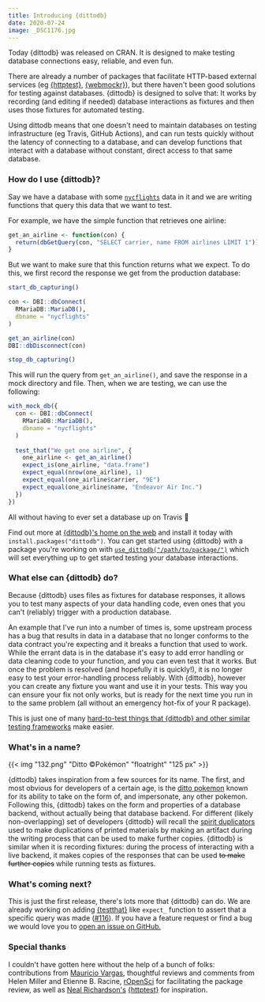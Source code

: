```yaml
---
title: Introducing {dittodb}
date: 2020-07-24
image: _DSC1176.jpg
---
```


Today {dittodb} was released on CRAN. It is designed to make testing database connections easy, reliable, and even fun.

There are already a number of packages that facilitate HTTP-based external services (eg [{httptest}](https://enpiar.com/r/httptest/), [{webmockr}](https://docs.ropensci.org/webmockr/)), but there haven't been good solutions for testing against databases. {dittodb} is designed to solve that: It works by recording (and editing if needed) database interactions as fixtures and then uses those fixtures for automated testing. 

Using dittodb means that one doesn't need to maintain databases on testing infrastructure (eg Travis, GitHub Actions), and can run tests quickly without the latency of connecting to a database, and can develop functions that interact with a database without constant, direct access to that same database. 

### How do I use {dittodb}?
Say we have a database with some [`nycflights`](https://CRAN.R-project.org/package=nycflights13) data in it and we are writing functions that query this data that we want to test. 

For example, we have the simple function that retrieves one airline:

```r
get_an_airline <- function(con) {
  return(dbGetQuery(con, "SELECT carrier, name FROM airlines LIMIT 1"))
}
```

 But we want to make sure that this function returns what we expect. To do this, we first record the response we get from the production database:

```r
start_db_capturing()

con <- DBI::dbConnect(
  RMariaDB::MariaDB(),
  dbname = "nycflights"
)

get_an_airline(con)
DBI::dbDisconnect(con)

stop_db_capturing()
```

This will run the query from `get_an_airline()`, and save the response in a mock directory and file. Then, when we are testing, we can use the following:

```r
with_mock_db({
  con <- DBI::dbConnect(
    RMariaDB::MariaDB(),
    dbname = "nycflights"
  )
  
  test_that("We get one airline", {
    one_airline <- get_an_airline()
    expect_is(one_airline, "data.frame")
    expect_equal(nrow(one_airline), 1)
    expect_equal(one_airline$carrier, "9E")
    expect_equal(one_airline$name, "Endeavor Air Inc.")
  })
})
```

All without having to ever set a database up on Travis 🎉 

Find out more at [{dittodb}'s home on the web](https://dittodb.jonkeane.com) and install it today with `install.packages("dittodb")`. You can get started using {dittodb} with a package you're working on with [`use_dittodb("/path/to/package/")`](https://dittodb.jonkeane.com/reference/use_dittodb.html) which will set everything up to get started testing your database interactions.

### What else can {dittodb} do?

Because {dittodb} uses files as fixtures for database responses, it allows you to test many aspects of your data handling code, even ones that you can't (reliably) trigger with a production database. 

An example that I've run into a number of times is, some upstream process has a bug that results in data in a database that no longer conforms to the data contract you're expecting and it breaks a function that used to work. While the errant data is in the database it's easy to add error handling or data cleaning code to your function, and you can even test that it works. But once the problem is resolved (and hopefully it is quickly!), it is no longer easy to test your error-handling process reliably. With {dittodb}, however you can create any fixture you want and use it in your tests. This way you can ensure your fix not only works, but is ready for the next time you run in to the same problem (all without an emergency hot-fix of your R package). 

This is just one of many [hard-to-test things that {dittodb} and other similar testing frameworks](https://enpiar.com/2017/06/21/7-hard-testing-problems-made-easy-by-httptest/#5-rare-or-difficult-to-trigger-server-behavior) make easier.

### What's in a name?

{{< img "132.png" "Ditto ©Pokémon" "floatright" "125 px" >}}

{dittodb} takes inspiration from a few sources for its name. The first, and most obvious for developers of a certain age, is the [ditto pokemon](https://www.pokemon.com/us/pokedex/ditto) known for its ability to take on the form of, and impersonate, any other pokemon. Following this, {dittodb} takes on the form and properties of a database backend, without actually being that database backend. For different (likely non-overlapping) set of developers {dittodb} will recall the [spirit duplicators](https://en.wikipedia.org/wiki/Spirit_duplicator) used to make duplications of printed materials by making an artifact during the writing process that can be used to make further copies. {dittodb} is similar when it is recording fixtures: during the process of interacting with a live backend, it makes copies of the responses that can be used ~~to make further copies~~ while running tests as fixtures.

### What's coming next?

This is just the first release, there's lots more that {dittodb} can do. We are already working on adding [{testthat}](http://testthat.r-lib.org) like `expect_` function to assert that a specific query was made ([#116](https://github.com/ropensci/dittodb/issues/116)). If you have a feature request or find a bug we would love you to [open an issue on GitHub.](https://github.com/ropensci/dittodb/issues/) 

### Special thanks
I couldn't have gotten here without the help of a bunch of folks: contributions from [Mauricio Vargas](https://pacha.dev), thoughtful reviews and comments from Helen Miller and Etienne B. Racine, [rOpenSci](https://ropensci.org) for facilitating the package review, as well as [Neal Richardson's](https://enpiar.com) [{httptest}](https://enpiar.com/r/httptest/) for inspiration.



